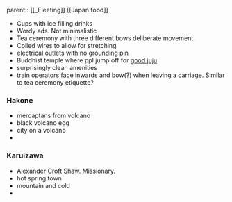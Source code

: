 parent:: [[_Fleeting]]
[[Japan food]]

- Cups with ice filling drinks
- Wordy ads. Not minimalistic
- Tea ceremony with three different bows deliberate movement. 
- Coiled wires to allow for stretching
- electrical outlets with no grounding pin
- Buddhist temple where ppl jump off for [good juju](https://en.m.wikipedia.org/wiki/Kiyomizu-dera)
- surprisingly clean amenities
- train operators face inwards and bow(?) when leaving a carriage. Similar to tea ceremony etiquette?

### Hakone
- mercaptans from volcano
- black volcano egg
- city on a volcano
- 
### Karuizawa
- Alexander Croft Shaw. Missionary.
- hot spring town
- mountain and cold
- 



